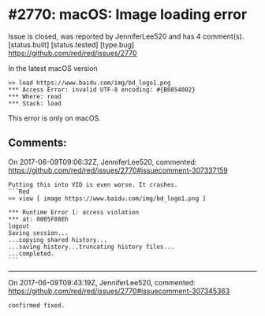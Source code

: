 
#2770: macOS: Image loading error
================================================================================
Issue is closed, was reported by JenniferLee520 and has 4 comment(s).
[status.built] [status.tested] [type.bug]
<https://github.com/red/red/issues/2770>

In the latest macOS version
```Red
>> load https://www.baidu.com/img/bd_logo1.png
*** Access Error: invalid UTF-8 encoding: #{B0854002}
*** Where: read
*** Stack: load 
```
This error is only on macOS.


Comments:
--------------------------------------------------------------------------------

On 2017-06-09T09:06:32Z, JenniferLee520, commented:
<https://github.com/red/red/issues/2770#issuecomment-307337159>

    Putting this into VID is even worse. It crashes.
    ```Red
    >> view [ image https://www.baidu.com/img/bd_logo1.png ]
    
    *** Runtime Error 1: access violation
    *** at: 0005F88Eh
    logout
    Saving session...
    ...copying shared history...
    ...saving history...truncating history files...
    ...completed.
    ```

--------------------------------------------------------------------------------

On 2017-06-09T09:43:19Z, JenniferLee520, commented:
<https://github.com/red/red/issues/2770#issuecomment-307345363>

    confirmed fixed.

